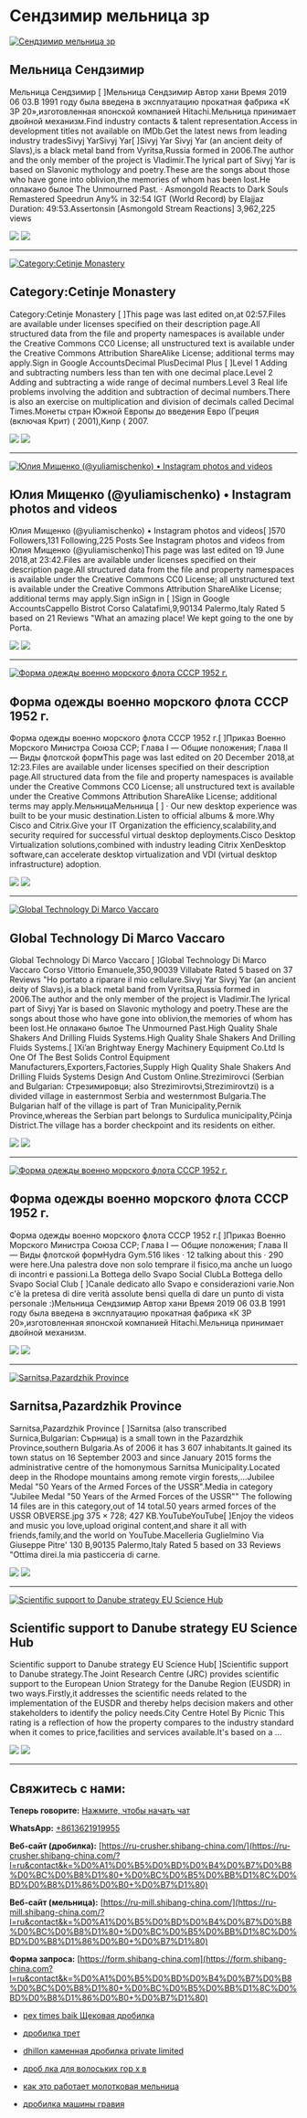 # Сендзимир мельница зр

<a href="https://swt.shibang-china.com/?l=ru&img&k=%D0%A1%D0%B5%D0%BD%D0%B4%D0%B7%D0%B8%D0%BC%D0%B8%D1%80+%D0%BC%D0%B5%D0%BB%D1%8C%D0%BD%D0%B8%D1%86%D0%B0+%D0%B7%D1%80" target="_blank">![Сендзимир мельница зр](http://static.shibang-china.com/all-800x300/1092.jpg)</a>

## Мельница Сендзимир
Мельница Сендзимир [ ]Мельница Сендзимир Автор хани Время 2019 06 03.В 1991 году была введена в эксплуатацию прокатная фабрика &#171;К ЗР 20&#187;,изготовленная японской компанией Hitachi.Мельница принимает двойной механизм.Find industry contacts &amp; talent representation.Access in development titles not available on IMDb.Get the latest news from leading industry tradesSivyj YarSivyj Yar[ ]Sivyj Yar Sivyj Yar (an ancient deity of Slavs),is a black metal band from Vyritsa,Russia formed in 2006.The author and the only member of the project is Vladimir.The lyrical part of Sivyj Yar is based on Slavonic mythology and poetry.These are the songs about those who have gone into oblivion,the memories of whom has been lost.Не оплакано былое The Unmourned Past.&nbsp;&#0183;&#32;Asmongold Reacts to Dark Souls Remastered Speedrun Any% in 32:54 IGT (World Record) by Elajjaz Duration: 49:53.Assertonsin [Asmongold Stream Reactions] 3,962,225 views


<a href="https://whatsapp.shibangsoft.com/WhatsApp.php" target="_blank" title="WhatsApp">![](http://static.shibang-china.com/icon/whatsapp.png)</a> <a href="https://swt.shibang-china.com/?l=ru&icon&k=%D0%A1%D0%B5%D0%BD%D0%B4%D0%B7%D0%B8%D0%BC%D0%B8%D1%80+%D0%BC%D0%B5%D0%BB%D1%8C%D0%BD%D0%B8%D1%86%D0%B0+%D0%B7%D1%80" target="_blank">![](http://static.shibang-china.com/icon/chat-ru.png)</a>

---

<a href="https://swt.shibang-china.com/?l=ru&img&k=%D0%A1%D0%B5%D0%BD%D0%B4%D0%B7%D0%B8%D0%BC%D0%B8%D1%80+%D0%BC%D0%B5%D0%BB%D1%8C%D0%BD%D0%B8%D1%86%D0%B0+%D0%B7%D1%80" target="_blank">![Category:Cetinje Monastery](http://static.shibang-china.com/all-800x300/1279.jpg)</a>

## Category:Cetinje Monastery
Category:Cetinje Monastery [ ]This page was last edited on,at 02:57.Files are available under licenses specified on their description page.All structured data from the file and property namespaces is available under the Creative Commons CC0 License; all unstructured text is available under the Creative Commons Attribution ShareAlike License; additional terms may apply.Sign in Google AccountsDecimal PlusDecimal Plus [ ]Level 1 Adding and subtracting numbers less than ten with one decimal place.Level 2 Adding and subtracting a wide range of decimal numbers.Level 3 Real life problems involving the addition and subtraction of decimal numbers.There is also an exercise on multiplication and division of decimals called Decimal Times.Монеты стран Южной Европы до введения Евро (Греция (включая Крит) ( 2001),Кипр ( 2007.


<a href="https://whatsapp.shibangsoft.com/WhatsApp.php" target="_blank" title="WhatsApp">![](http://static.shibang-china.com/icon/whatsapp.png)</a> <a href="https://swt.shibang-china.com/?l=ru&icon&k=%D0%A1%D0%B5%D0%BD%D0%B4%D0%B7%D0%B8%D0%BC%D0%B8%D1%80+%D0%BC%D0%B5%D0%BB%D1%8C%D0%BD%D0%B8%D1%86%D0%B0+%D0%B7%D1%80" target="_blank">![](http://static.shibang-china.com/icon/chat-ru.png)</a>

---

<a href="https://swt.shibang-china.com/?l=ru&img&k=%D0%A1%D0%B5%D0%BD%D0%B4%D0%B7%D0%B8%D0%BC%D0%B8%D1%80+%D0%BC%D0%B5%D0%BB%D1%8C%D0%BD%D0%B8%D1%86%D0%B0+%D0%B7%D1%80" target="_blank">![Юлия Мищенко (@yuliamischenko) • Instagram photos and videos](http://static.shibang-china.com/all-800x300/194.jpg)</a>

## Юлия Мищенко (@yuliamischenko) • Instagram photos and videos
Юлия Мищенко (@yuliamischenko) • Instagram photos and videos[ ]570 Followers,131 Following,225 Posts See Instagram photos and videos from Юлия Мищенко (@yuliamischenko)This page was last edited on 19 June 2018,at 23:42.Files are available under licenses specified on their description page.All structured data from the file and property namespaces is available under the Creative Commons CC0 License; all unstructured text is available under the Creative Commons Attribution ShareAlike License; additional terms may apply.Sign inSign in [ ]Sign in Google AccountsCappello Bistrot Corso Calatafimi,9,90134 Palermo,Italy Rated 5 based on 21 Reviews &quot;What an amazing place! We kept going to the one by Porta.


<a href="https://whatsapp.shibangsoft.com/WhatsApp.php" target="_blank" title="WhatsApp">![](http://static.shibang-china.com/icon/whatsapp.png)</a> <a href="https://swt.shibang-china.com/?l=ru&icon&k=%D0%A1%D0%B5%D0%BD%D0%B4%D0%B7%D0%B8%D0%BC%D0%B8%D1%80+%D0%BC%D0%B5%D0%BB%D1%8C%D0%BD%D0%B8%D1%86%D0%B0+%D0%B7%D1%80" target="_blank">![](http://static.shibang-china.com/icon/chat-ru.png)</a>

---

<a href="https://swt.shibang-china.com/?l=ru&img&k=%D0%A1%D0%B5%D0%BD%D0%B4%D0%B7%D0%B8%D0%BC%D0%B8%D1%80+%D0%BC%D0%B5%D0%BB%D1%8C%D0%BD%D0%B8%D1%86%D0%B0+%D0%B7%D1%80" target="_blank">![Форма одежды военно морского флота СССР 1952 г.](http://static.shibang-china.com/all-800x300/1012.jpg)</a>

## Форма одежды военно морского флота СССР 1952 г.
Форма одежды военно морского флота СССР 1952 г.[ ]Приказ Военно Морского Министра Союза ССР; Глава I — Общие положения; Глава II — Виды флотской формThis page was last edited on 20 December 2018,at 12:23.Files are available under licenses specified on their description page.All structured data from the file and property namespaces is available under the Creative Commons CC0 License; all unstructured text is available under the Creative Commons Attribution ShareAlike License; additional terms may apply.МельницаМельница [ ]&nbsp;&#0183;&#32;Our new desktop experience was built to be your music destination.Listen to official albums &amp; more.Why Cisco and Citrix.Give your IT Organization the efficiency,scalability,and security required for successful virtual desktop deployments.Cisco Desktop Virtualization solutions,combined with industry leading Citrix XenDesktop software,can accelerate desktop virtualization and VDI (virtual desktop infrastructure) adoption.


<a href="https://whatsapp.shibangsoft.com/WhatsApp.php" target="_blank" title="WhatsApp">![](http://static.shibang-china.com/icon/whatsapp.png)</a> <a href="https://swt.shibang-china.com/?l=ru&icon&k=%D0%A1%D0%B5%D0%BD%D0%B4%D0%B7%D0%B8%D0%BC%D0%B8%D1%80+%D0%BC%D0%B5%D0%BB%D1%8C%D0%BD%D0%B8%D1%86%D0%B0+%D0%B7%D1%80" target="_blank">![](http://static.shibang-china.com/icon/chat-ru.png)</a>

---

<a href="https://swt.shibang-china.com/?l=ru&img&k=%D0%A1%D0%B5%D0%BD%D0%B4%D0%B7%D0%B8%D0%BC%D0%B8%D1%80+%D0%BC%D0%B5%D0%BB%D1%8C%D0%BD%D0%B8%D1%86%D0%B0+%D0%B7%D1%80" target="_blank">![Global Technology Di Marco Vaccaro](http://static.shibang-china.com/all-800x300/432.jpg)</a>

## Global Technology Di Marco Vaccaro
Global Technology Di Marco Vaccaro [ ]Global Technology Di Marco Vaccaro Corso Vittorio Emanuele,350,90039 Villabate Rated 5 based on 37 Reviews &quot;Ho portato a riparare il mio cellulare.Sivyj Yar Sivyj Yar (an ancient deity of Slavs),is a black metal band from Vyritsa,Russia formed in 2006.The author and the only member of the project is Vladimir.The lyrical part of Sivyj Yar is based on Slavonic mythology and poetry.These are the songs about those who have gone into oblivion,the memories of whom has been lost.Не оплакано былое The Unmourned Past.High Quality Shale Shakers And Drilling Fluids Systems.High Quality Shale Shakers And Drilling Fluids Systems.[ ]Xi’an Brightway Energy Machinery Equipment Co.Ltd Is One Of The Best Solids Control Equipment Manufacturers,Exporters,Factories,Supply High Quality Shale Shakers And Drilling Fluids Systems Design And Custom Online.Strezimirovci (Serbian and Bulgarian: Стрезимировци; also Strezimirovtsi,Strezimirovtzi) is a divided village in easternmost Serbia and westernmost Bulgaria.The Bulgarian half of the village is part of Tran Municipality,Pernik Province,whereas the Serbian part belongs to Surdulica municipality,Pčinja District.The village has a border checkpoint and its residents on either.


<a href="https://whatsapp.shibangsoft.com/WhatsApp.php" target="_blank" title="WhatsApp">![](http://static.shibang-china.com/icon/whatsapp.png)</a> <a href="https://swt.shibang-china.com/?l=ru&icon&k=%D0%A1%D0%B5%D0%BD%D0%B4%D0%B7%D0%B8%D0%BC%D0%B8%D1%80+%D0%BC%D0%B5%D0%BB%D1%8C%D0%BD%D0%B8%D1%86%D0%B0+%D0%B7%D1%80" target="_blank">![](http://static.shibang-china.com/icon/chat-ru.png)</a>

---

<a href="https://swt.shibang-china.com/?l=ru&img&k=%D0%A1%D0%B5%D0%BD%D0%B4%D0%B7%D0%B8%D0%BC%D0%B8%D1%80+%D0%BC%D0%B5%D0%BB%D1%8C%D0%BD%D0%B8%D1%86%D0%B0+%D0%B7%D1%80" target="_blank">![Форма одежды военно морского флота СССР 1952 г.](http://static.shibang-china.com/all-800x300/734.jpg)</a>

## Форма одежды военно морского флота СССР 1952 г.
Форма одежды военно морского флота СССР 1952 г.[ ]Приказ Военно Морского Министра Союза ССР; Глава I — Общие положения; Глава II — Виды флотской формHydra Gym.516 likes &#183; 12 talking about this &#183; 290 were here.Una palestra dove non solo temprare il fisico,ma anche un luogo di incontri e passioni.La Bottega dello Svapo Social ClubLa Bottega dello Svapo Social Club [ ]Canale dedicato allo Svapo e considerazioni varie.Non c'&#232; la pretesa di dire verit&#224; assolute bens&#236; quella di dare un punto di vista personale :)Мельница Сендзимир Автор хани Время 2019 06 03.В 1991 году была введена в эксплуатацию прокатная фабрика &#171;К ЗР 20&#187;,изготовленная японской компанией Hitachi.Мельница принимает двойной механизм.


<a href="https://whatsapp.shibangsoft.com/WhatsApp.php" target="_blank" title="WhatsApp">![](http://static.shibang-china.com/icon/whatsapp.png)</a> <a href="https://swt.shibang-china.com/?l=ru&icon&k=%D0%A1%D0%B5%D0%BD%D0%B4%D0%B7%D0%B8%D0%BC%D0%B8%D1%80+%D0%BC%D0%B5%D0%BB%D1%8C%D0%BD%D0%B8%D1%86%D0%B0+%D0%B7%D1%80" target="_blank">![](http://static.shibang-china.com/icon/chat-ru.png)</a>

---

<a href="https://swt.shibang-china.com/?l=ru&img&k=%D0%A1%D0%B5%D0%BD%D0%B4%D0%B7%D0%B8%D0%BC%D0%B8%D1%80+%D0%BC%D0%B5%D0%BB%D1%8C%D0%BD%D0%B8%D1%86%D0%B0+%D0%B7%D1%80" target="_blank">![Sarnitsa,Pazardzhik Province](http://static.shibang-china.com/all-800x300/297.jpg)</a>

## Sarnitsa,Pazardzhik Province
Sarnitsa,Pazardzhik Province [ ]Sarnitsa (also transcribed Surnica,Bulgarian: Сърница) is a small town in the Pazardzhik Province,southern Bulgaria.As of 2006 it has 3 607 inhabitants.It gained its town status on 16 September 2003 and since January 2015 forms the administrative centre of the homonymous Sarnitsa Municipality.Located deep in the Rhodope mountains among remote virgin forests,…Jubilee Medal &quot;50 Years of the Armed Forces of the USSR&quot;.Media in category &quot;Jubilee Medal &quot;50 Years of the Armed Forces of the USSR&quot;&quot; The following 14 files are in this category,out of 14 total.50 years armed forces of the USSR OBVERSE.jpg 375 &#215; 728; 427 KB.YouTubeYouTube[ ]Enjoy the videos and music you love,upload original content,and share it all with friends,family,and the world on YouTube.Macelleria Guglielmino Via Giuseppe Pitre' 130 B,90135 Palermo,Italy Rated 5 based on 33 Reviews &quot;Ottima direi.la mia pasticceria di carne.


<a href="https://whatsapp.shibangsoft.com/WhatsApp.php" target="_blank" title="WhatsApp">![](http://static.shibang-china.com/icon/whatsapp.png)</a> <a href="https://swt.shibang-china.com/?l=ru&icon&k=%D0%A1%D0%B5%D0%BD%D0%B4%D0%B7%D0%B8%D0%BC%D0%B8%D1%80+%D0%BC%D0%B5%D0%BB%D1%8C%D0%BD%D0%B8%D1%86%D0%B0+%D0%B7%D1%80" target="_blank">![](http://static.shibang-china.com/icon/chat-ru.png)</a>

---

<a href="https://swt.shibang-china.com/?l=ru&img&k=%D0%A1%D0%B5%D0%BD%D0%B4%D0%B7%D0%B8%D0%BC%D0%B8%D1%80+%D0%BC%D0%B5%D0%BB%D1%8C%D0%BD%D0%B8%D1%86%D0%B0+%D0%B7%D1%80" target="_blank">![Scientific support to Danube strategy EU Science Hub](http://static.shibang-china.com/all-800x300/1373.jpg)</a>

## Scientific support to Danube strategy EU Science Hub
Scientific support to Danube strategy EU Science Hub[ ]Scientific support to Danube strategy.The Joint Research Centre (JRC) provides scientific support to the European Union Strategy for the Danube Region (EUSDR) in two ways.Firstly,it addresses the scientific needs related to the implementation of the EUSDR and thereby helps decision makers and other stakeholders to identify the policy needs.City Centre Hotel By Picnic This rating is a reflection of how the property compares to the industry standard when it comes to price,facilities and services available.It's based on a …

<a href="https://whatsapp.shibangsoft.com/WhatsApp.php" target="_blank" title="WhatsApp">![](http://static.shibang-china.com/icon/whatsapp.png)</a> <a href="https://swt.shibang-china.com/?l=ru&icon&k=%D0%A1%D0%B5%D0%BD%D0%B4%D0%B7%D0%B8%D0%BC%D0%B8%D1%80+%D0%BC%D0%B5%D0%BB%D1%8C%D0%BD%D0%B8%D1%86%D0%B0+%D0%B7%D1%80" target="_blank">![](http://static.shibang-china.com/icon/chat-ru.png)</a>

---
## Свяжитесь с нами:

**Теперь говорите:** [Нажмите, чтобы начать чат](https://swt.shibang-china.com?l=ru&contact&k=%D0%A1%D0%B5%D0%BD%D0%B4%D0%B7%D0%B8%D0%BC%D0%B8%D1%80+%D0%BC%D0%B5%D0%BB%D1%8C%D0%BD%D0%B8%D1%86%D0%B0+%D0%B7%D1%80)

**WhatsApp:**  [+8613621919955](https://whatsapp.shibangsoft.com/WhatsApp.php)

**Веб-сайт (дробилка):** [https://ru-crusher.shibang-china.com/](https://ru-crusher.shibang-china.com/?l=ru&contact&k=%D0%A1%D0%B5%D0%BD%D0%B4%D0%B7%D0%B8%D0%BC%D0%B8%D1%80+%D0%BC%D0%B5%D0%BB%D1%8C%D0%BD%D0%B8%D1%86%D0%B0+%D0%B7%D1%80)

**Веб-сайт (мельница):** [https://ru-mill.shibang-china.com/](https://ru-mill.shibang-china.com/?l=ru&contact&k=%D0%A1%D0%B5%D0%BD%D0%B4%D0%B7%D0%B8%D0%BC%D0%B8%D1%80+%D0%BC%D0%B5%D0%BB%D1%8C%D0%BD%D0%B8%D1%86%D0%B0+%D0%B7%D1%80)

**Форма запроса:** [https://form.shibang-china.com](https://form.shibang-china.com?l=ru&contact&k=%D0%A1%D0%B5%D0%BD%D0%B4%D0%B7%D0%B8%D0%BC%D0%B8%D1%80+%D0%BC%D0%B5%D0%BB%D1%8C%D0%BD%D0%B8%D1%86%D0%B0+%D0%B7%D1%80)

* [pex times baik Щековая дробилка](../117/pex%20times%20baik%20%D0%A9%D0%B5%D0%BA%D0%BE%D0%B2%D0%B0%D1%8F%20%D0%B4%D1%80%D0%BE%D0%B1%D0%B8%D0%BB%D0%BA%D0%B0.md)

* [дробилка трет](../118/%D0%B4%D1%80%D0%BE%D0%B1%D0%B8%D0%BB%D0%BA%D0%B0%20%D1%82%D1%80%D0%B5%D1%82.md)

* [dhillon каменная дробилка private limited](../112/dhillon%20%D0%BA%D0%B0%D0%BC%D0%B5%D0%BD%D0%BD%D0%B0%D1%8F%20%D0%B4%D1%80%D0%BE%D0%B1%D0%B8%D0%BB%D0%BA%D0%B0%20private%20limited.md)

* [дроб лка для волоських гор х в](../112/%D0%B4%D1%80%D0%BE%D0%B1%20%D0%BB%D0%BA%D0%B0%20%D0%B4%D0%BB%D1%8F%20%D0%B2%D0%BE%D0%BB%D0%BE%D1%81%D1%8C%D0%BA%D0%B8%D1%85%20%D0%B3%D0%BE%D1%80%20%D1%85%20%D0%B2.md)

* [как это работает молотковая мельница](../110/%D0%BA%D0%B0%D0%BA%20%D1%8D%D1%82%D0%BE%20%D1%80%D0%B0%D0%B1%D0%BE%D1%82%D0%B0%D0%B5%D1%82%20%D0%BC%D0%BE%D0%BB%D0%BE%D1%82%D0%BA%D0%BE%D0%B2%D0%B0%D1%8F%20%D0%BC%D0%B5%D0%BB%D1%8C%D0%BD%D0%B8%D1%86%D0%B0.md)

* [дробилка машины гравия](../109/%D0%B4%D1%80%D0%BE%D0%B1%D0%B8%D0%BB%D0%BA%D0%B0%20%D0%BC%D0%B0%D1%88%D0%B8%D0%BD%D1%8B%20%D0%B3%D1%80%D0%B0%D0%B2%D0%B8%D1%8F.md)